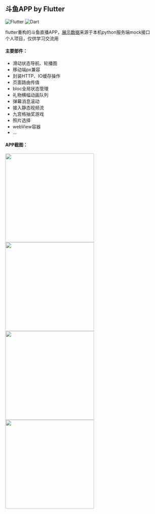 ## 斗鱼APP by Flutter
![Flutter](https://img.shields.io/badge/Flutter-1.7.8-5bc7f8.svg) ![Dart](https://img.shields.io/badge/Dart-2.4.0%2B-00B4AB.svg) 

flutter重构的斗鱼直播APP，[展示数据](https://github.com/yukilzw/factory/blob/master/py/tornado/flutter_data.py)来源于本机python服务端mock接口<br/>
个人项目，仅供学习交流用

#### 主要部件：

- 滑动状态导航、轮播图
- 移动端px兼容
- 封装HTTP、IO缓存操作
- 页面路由传值
- bloc全局状态管理
- 礼物横幅动画队列
- 弹幕消息滚动
- 接入静态视频流
- 九宫格抽奖游戏
- 照片选择
- webView容器
- ...

#### APP截图：
<img src="http://r.photo.store.qq.com/psb?/V14dALyK4PrHuj/hQczSj5NliQQyOggCfbBU365lpGmqjEIjLlWKTEP1d0!/r/dL8AAAAAAAAA" width="280"/> <img src="http://r.photo.store.qq.com/psb?/V14dALyK4PrHuj/OJzeyB4z4t1JdzwAfqXBULQy4UtVKV*Ov1kRDZZCeus!/r/dDUBAAAAAAAA" width="280"/>
<br/>
<img src="http://r.photo.store.qq.com/psb?/V14dALyK4PrHuj/c4ql4M5xWstDQx.QsoTQOTZCw7UuPf9zUgCjqG23tOo!/r/dLYAAAAAAAAA" width="280"/> <img src="http://r.photo.store.qq.com/psb?/V14dALyK4PrHuj/aF9iAvcPD06FGIHKJjwWEopdpLPWSd.Xy9vjyhYQs7o!/r/dL4AAAAAAAAA" width="280"/>